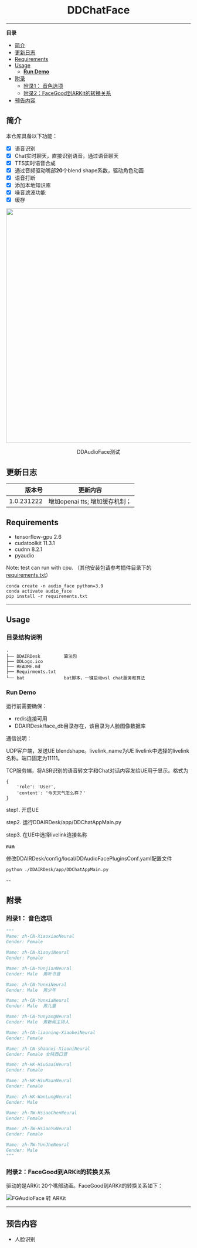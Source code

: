 <h1 align='center'> DDChatFace </h1>

---
**目录**

- [简介](#简介)
- [更新日志](#更新日志)
- [Requirements](#requirements)
- [Usage](#usage)
    - [**Run Demo**](#run-demo)
- [附录](#附录)
    - [附录1： 音色选项](#附录1-音色选项)
    - [附录2：FaceGood到ARKit的转换关系](#附录2facegood到arkit的转换关系)
- [预告内容](#预告内容)

## 简介

本仓库具备以下功能：

- [x] 语音识别
- [x] Chat实时聊天，直接识别语音，通过语音聊天
- [x] TTS实时语音合成
- [x] 通过音频驱动嘴部**20**个blend shape系数，驱动角色动画
- [x] 语音打断
- [x] 添加本地知识库
- [x] 噪音滤波功能
- [x] 缓存

<p align="center">
<img src="https://www.bilibili.com/video/BV1HN411r7pK/?spm_id_from=333.999.0.0&vd_source=b9aa223b24b6c3fb3c787010de2541c9", width="640">
</p>
<p align="center">DDAudioFace测试<p align="center">


## 更新日志

|            版本号 | 更新内容                   |
|---------------:|------------------------|
|     1.0.231222 | 增加openai tts; 增加缓存机制；  |

## Requirements

- tensorflow-gpu 2.6
- cudatoolkit 11.3.1
- cudnn 8.2.1
- pyaudio

Note: test can run with cpu.
（其他安装包请参考插件目录下的[requirements.txt](requirments.txt)）

```shell
conda create -n audio_face python=3.9
conda activate audio_face
pip install -r requirements.txt
```

---

## Usage

### **目录结构说明**

```
.
├── DDAIRDesk         算法包
├── DDLogo.ico
├── README.md
├── Requirments.txt
└── bat               bat脚本，一键启动wsl chat服务和算法
```

### **Run Demo**

运行前需要确保：

- redis连接可用
- DDAIRDesk/face_db目录存在，该目录为人脸图像数据库

通信说明：

UDP客户端，发送UE blendshape。livelink_name为UE livelink中选择的livelink名称。端口固定为11111。

TCP服务端，将ASR识别的语音转文字和Chat对话内容发给UE用于显示。格式为

```
{
    'role': 'User',
    'content': '今天天气怎么样？'
}
```

step1. 开启UE

step2. 运行DDAIRDesk/app/DDChatAppMain.py

step3. 在UE中选择livelink连接名称

**run**

修改DDAIRDesk/config/local/DDAudioFacePluginsConf.yaml配置文件

```shell
python ./DDAIRDesk/app/DDChatAppMain.py
```

--

## 附录

### 附录1： 音色选项

```python
"""
Name: zh-CN-XiaoxiaoNeural
Gender: Female 

Name: zh-CN-XiaoyiNeural
Gender: Female

Name: zh-CN-YunjianNeural
Gender: Male  男听书音

Name: zh-CN-YunxiNeural
Gender: Male  男少年

Name: zh-CN-YunxiaNeural
Gender: Male  男儿童

Name: zh-CN-YunyangNeural
Gender: Male  男新闻主持人

Name: zh-CN-liaoning-XiaobeiNeural
Gender: Female

Name: zh-CN-shaanxi-XiaoniNeural
Gender: Female 女陕西口音

Name: zh-HK-HiuGaaiNeural
Gender: Female

Name: zh-HK-HiuMaanNeural
Gender: Female

Name: zh-HK-WanLungNeural
Gender: Male

Name: zh-TW-HsiaoChenNeural
Gender: Female

Name: zh-TW-HsiaoYuNeural
Gender: Female

Name: zh-TW-YunJheNeural
Gender: Male
"""
```

### 附录2：FaceGood到ARKit的转换关系

驱动的是ARKit 20个嘴部动画。FaceGood到ARKit的转换关系如下：

![FGAudioFace 转 ARKit](./doc/DDFGAudioFace.png)

---

## 预告内容

- 人脸识别
